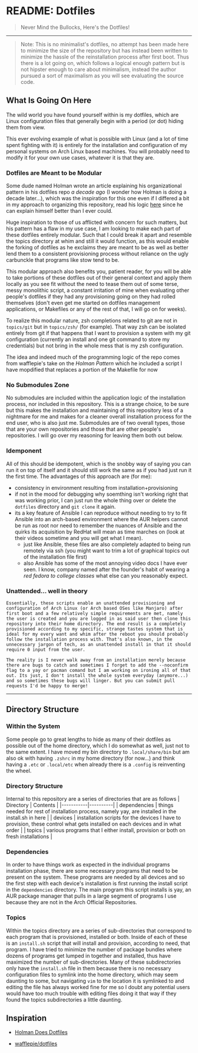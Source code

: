 # README: Dotfiles

> Never Mind the Bullocks, Here's the Dotfiles!

---

> Note: This is no minimalist's dotfiles, no attempt has been made here to minimize the size of the repository but has instead been written to minimize the hassle of the reinstallation process after first boot. Thus there is a lot going on, which follows a logical enough pattern but is not hipster enough to care about minimalism, instead the author pursued a sort of maximalism as you will see evaluating the source code. 

## What Is Going On Here

The wild world you have found yourself within is my dotfiles, which are Linux configuration files that generally begin with a period (or dot) hiding them from view.

This ever evolving example of what is possible with Linux (and a lot of time spent fighting with it) is entirely for the installation and configuration of my personal systems on Arch Linux based machines. You will probably need to modify it for your own use cases, whatever it is that they are.

### Dotfiles are Meant to be Modular

Some dude named Holman wrote an article explaining his organizational pattern in his dotfiles repo *a decade ago* (I wonder how Holman is doing a decade later...), which was the inspiration for this one even if I differed a bit in my approach to organizing this repository, read his logic [here](https://zachholman.com/2010/08/dotfiles-are-meant-to-be-forked/) since he can explain himself better than I ever could. 

Huge inspiration to those of us afflicted with concern for such matters, but his pattern has a flaw in my use case, I am looking to make each part of these dotfiles entirely modular. Such that I could break it apart and resemble the topics directory at whim and still it would function, as this would enable the forking of dotfiles as he exclaims they are meant to be as well as better lend them to a consistent provisioning process without reliance on the ugly carbunckle that programs like stow tend to be.

This modular approach also benefits you, patient reader, for you will be able to take portions of these dotfiles out of their general context and apply them locally as you see fit without the need to tease them out of some terse, messy monolithic script, a constant irritation of mine when evaluating other people's dotfiles if they had any provisioning going on they had rolled themselves (don't even get me started on dotfiles management applications, or Makefiles or any of the rest of that, I will go on for weeks). 

To realize this modular nature, zsh completions related to git are not in `topics/git` but in `topics/zsh/` (for example). That way zsh can be isolated entirely from git if that happens that I want to provision a system with my git configuration (currently an install and one git command to store my credentials) but not bring in the whole mess that is my zsh configuration.

The idea and indeed much of the programming logic of the repo comes from wafflepie's take on the _Holman Pattern_ which he included a script I have mopdified that replaces a portion of the Makefile for now

### No Submodules Zone

No submodules are included within the application logic of the installation process, nor included in this repository. This is a strange choice, to be sure but this makes the installation and maintaining of this repository less of a nightmare for me and makes for a cleaner overall installation process for the end user, who is also just me. Submodules are of two overall types, those that are your own repositories and those that are other people's repositories. I will go over my reasoning for leaving them both out below. 

### Idemponent 

All of this should be idempotent, which is the snobby way of saying you can run it on top of itself and it should still work the same as if you had just run it the first time. The advantages of this approach are (for me):

- consistency in environment resulting from installation+provisioning
- if not in the mood for debugging why soemthing isn't working right that was working prior, I can just run the whole thing over or delete the `dotfiles` directory and `git clone` it again.
- its a key feature of Ansible I can reproduce without needing to try to fit Ansible into an arch-based environment where the AUR helpers cannot be run as root nor need to remember the nuances of Ansible and the quirks its acquisition by RedHat will mean as time marches on (look at their videos sometime and you will get what I mean).
    - just like Ansible, these files are also completely adapted to being run remotely via ssh (you might want to trim a lot of graphical topics out of the installation file first)
    - also Ansible has some of the most annoying video docs I have ever seen. I know, company named after the founder's habit of wearing a *red fedora to college classes* what else can you reasonably expect.

### Unattended... well in theory
    Essentially, these scripts enable an unattended provisioning and configuration of Arch Linux (or Arch based OSes like Manjaro) after first boot and a few relatively simple requirements are met, namely the user is created and you are logged in as said user then clone this repository into their home directory. The end result is a completely provisioned according to my specific, strange tastes system that is ideal for my every want and whim after the reboot you should probably follow the installation process with. That's also known, in the unnecessary jargon of tech, as an unattended install in that it should require 0 input from the user. 

    The reality is I never walk away from an installation merely because there are bugs to catch and sometimes I forget to add the --noconfirm flag to a yay or pacman comand but I am working on ironing all of that out. Its just, I don't install the whole system everyday (anymore...) and so sometimes these bugs will linger. But you can submit pull requests I'd be happy to merge!

---

## Directory Structure

### Within the System

Some people go to great lengths to hide as many of their dotfiles as possible out of the home directory, which I do somewhat as well, just not to the same extent. I have moved my bin directory to `.local/share/bin` but am also ok with having `.zshrc` in my home directory (for now...) and think having a `.etc` or `.local/etc` when already there is a `.config` is reinventing the wheel.

### Directory Structure

Internal to this repository are a series of directories that are as follows
| Directory | Contents |
|-----------|----------|
| dependencies | things needed for rest of installation process, namely yay, are installed in the install.sh in here |
| devices | installation scripts for the devices I have to provision, these control what gets installed on each devices and in what order |
| topics | various programs that I either install, provision or both on fresh installations |


### Dependencies 
In order to have things work as expected in the individual programs installation phase, there are some necessary programs that need to be present on the system. These programs are needed by all devices and so the first step with each device's installation is first running the install script in the `dependencies` directory. The main program this script installs is yay, an AUR package manager that pulls in a large segment of programs I use because they are not in the Arch Official Repositories.  

### Topics

Within the topics directory are a series of sub-directories that correspond to each program that is provisioned, installed or both. Inside of each of these is an `install.sh` script that will install and provision, according to need, that program. I have tried to minimize the number of package bundles where dozens of programs get lumped in together and installed, thus have maximized the number of sub-directories. Many of these subdirectories only have the `install.sh` file in them because there is no necessary configuration files to symlink into the home directory, which may seem daunting to some, but navigating `vim` to the location it is symlinked to and editing the file has always worked fine for me so I doubt any potential users would have too much trouble with editing files doing it that way if they found the topics subdirectories a little daunting. 

## Inspiration

- [Holman Does Dotfiles](https://github.com/holman/dotfiles)

- [wafflepie/dotfiles](https://github.com/wafflepie/dotfiles)
